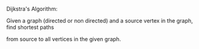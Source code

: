 Dijkstra's Algorithm: 

Given a graph (directed or non directed) and a source vertex in the graph, find shortest paths 

from source to all vertices in the given graph.
